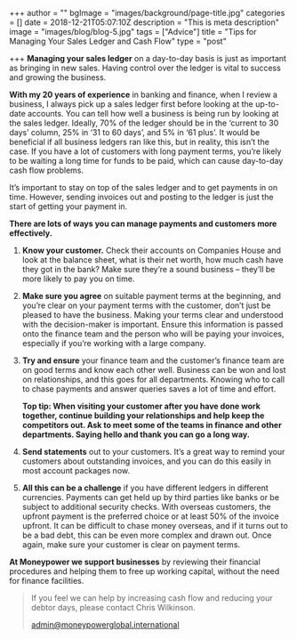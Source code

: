 +++
author = ""
bgImage = "images/background/page-title.jpg"
categories = []
date = 2018-12-21T05:07:10Z
description = "This is meta description"
image = "images/blog/blog-5.jpg"
tags = ["Advice"]
title = "Tips for Managing Your Sales Ledger and Cash Flow"
type = "post"

+++
**Managing your sales ledger** on a day-to-day basis is just as important as bringing in new sales. Having control over the ledger is vital to success and growing the business.

**With my 20 years of experience** in banking and finance, when I review a business, I always pick up a sales ledger first before looking at the up-to-date accounts. You can tell how well a business is being run by looking at the sales ledger. Ideally, 70% of the ledger should be in the ‘current to 30 days’ column, 25% in ‘31 to 60 days’, and 5% in ‘61 plus’. It would be beneficial if all business ledgers ran like this, but in reality, this isn’t the case. If you have a lot of customers with long payment terms, you’re likely to be waiting a long time for funds to be paid, which can cause day-to-day cash flow problems.

It’s important to stay on top of the sales ledger and to get payments in on time. However, sending invoices out and posting to the ledger is just the start of getting your payment in.

**There are lots of ways you can manage payments and customers more effectively.**

1. **Know your customer.** Check their accounts on Companies House and look at the balance sheet, what is their net worth, how much cash have they got in the bank? Make sure they’re a sound business – they’ll be more likely to pay you on time.
2. **Make sure you agree** on suitable payment terms at the beginning, and you’re clear on your payment terms with the customer, don’t just be pleased to have the business. Making your terms clear and understood with the decision-maker is important. Ensure this information is passed onto the finance team and the person who will be paying your invoices, especially if you’re working with a large company.
3. **Try and ensure** your finance team and the customer’s finance team are on good terms and know each other well. Business can be won and lost on relationships, and this goes for all departments. Knowing who to call to chase payments and answer queries saves a lot of time and effort.

   **Top tip: When visiting your customer after you have done work together, continue building your relationships and help keep the competitors out. Ask to meet some of the teams in finance and other departments. Saying hello and thank you can go a long way.**
4. **Send statements** out to your customers. It’s a great way to remind your customers about outstanding invoices, and you can do this easily in most account packages now.
5. **All this can be a challenge** if you have different ledgers in different currencies. Payments can get held up by third parties like banks or be subject to additional security checks. With overseas customers, the upfront payment is the preferred choice or at least 50% of the invoice upfront. It can be difficult to chase money overseas, and if it turns out to be a bad debt, this can be even more complex and drawn out. Once again, make sure your customer is clear on payment terms.

**At Moneypower we support businesses** by reviewing their financial procedures and helping them to free up working capital, without the need for finance facilities.

> If you feel we can help by increasing cash flow and reducing your debtor days, please contact Chris Wilkinson.
>
> [admin@moneypowerglobal.international](mailto:admin@moneypowerglobal.international)